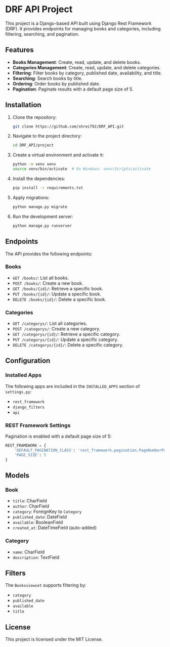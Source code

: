 # DRF API Project

This project is a Django-based API built using Django Rest Framework (DRF). It provides endpoints for managing books and categories, including filtering, searching, and pagination.

## Features

- **Books Management**: Create, read, update, and delete books.
- **Categories Management**: Create, read, update, and delete categories.
- **Filtering**: Filter books by category, published date, availability, and title.
- **Searching**: Search books by title.
- **Ordering**: Order books by published date.
- **Pagination**: Paginate results with a default page size of 5.

## Installation

1. Clone the repository:

   ```bash
   git clone https://github.com/shreif92/DRF_API.git
   ```

2. Navigate to the project directory:

   ```bash
   cd DRF_API/project
   ```

3. Create a virtual environment and activate it:

   ```bash
   python -m venv venv
   source venv/bin/activate  # On Windows: venv\Scripts\activate
   ```

4. Install the dependencies:

   ```bash
   pip install -r requirements.txt
   ```

5. Apply migrations:

   ```bash
   python manage.py migrate
   ```

6. Run the development server:
   ```bash
   python manage.py runserver
   ```

## Endpoints

The API provides the following endpoints:

### Books

- `GET /books/`: List all books.
- `POST /books/`: Create a new book.
- `GET /books/{id}/`: Retrieve a specific book.
- `PUT /books/{id}/`: Update a specific book.
- `DELETE /books/{id}/`: Delete a specific book.

### Categories

- `GET /categorys/`: List all categories.
- `POST /categorys/`: Create a new category.
- `GET /categorys/{id}/`: Retrieve a specific category.
- `PUT /categorys/{id}/`: Update a specific category.
- `DELETE /categorys/{id}/`: Delete a specific category.

## Configuration

### Installed Apps

The following apps are included in the `INSTALLED_APPS` section of `settings.py`:

- `rest_framework`
- `django_filters`
- `api`

### REST Framework Settings

Pagination is enabled with a default page size of 5:

```python
REST_FRAMEWORK = {
    'DEFAULT_PAGINATION_CLASS': 'rest_framework.pagination.PageNumberPagination',
    'PAGE_SIZE': 5
}
```

## Models

### Book

- `title`: CharField
- `author`: CharField
- `category`: ForeignKey to `Category`
- `published_date`: DateField
- `available`: BooleanField
- `created_at`: DateTimeField (auto-added)

### Category

- `name`: CharField
- `description`: TextField

## Filters

The `Booksviewset` supports filtering by:

- `category`
- `published_date`
- `available`
- `title`

## License

This project is licensed under the MIT License.
